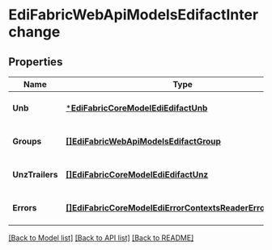 # EdiFabricWebApiModelsEdifactInterchange

## Properties
Name | Type | Description | Notes
------------ | ------------- | ------------- | -------------
**Unb** | [***EdiFabricCoreModelEdiEdifactUnb**](EdiFabric.Core.Model.Edi.Edifact.UNB.md) |  | [optional] [default to null]
**Groups** | [**[]EdiFabricWebApiModelsEdifactGroup**](EdiFabric.Web.Api.Models.EdifactGroup.md) |  | [optional] [default to null]
**UnzTrailers** | [**[]EdiFabricCoreModelEdiEdifactUnz**](EdiFabric.Core.Model.Edi.Edifact.UNZ.md) |  | [optional] [default to null]
**Errors** | [**[]EdiFabricCoreModelEdiErrorContextsReaderErrorContext**](EdiFabric.Core.Model.Edi.ErrorContexts.ReaderErrorContext.md) |  | [optional] [default to null]

[[Back to Model list]](../README.md#documentation-for-models) [[Back to API list]](../README.md#documentation-for-api-endpoints) [[Back to README]](../README.md)


